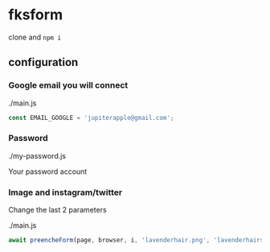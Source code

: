 # fksform

clone and `npm i`

## configuration

### Google email you will connect

./main.js

```javascript
const EMAIL_GOOGLE = 'jupiterapple@gmail.com';
```

### Password

./my-password.js

Your password account

### Image and instagram/twitter

Change the last 2 parameters

./main.js

```javascript
await preencheForm(page, browser, i, 'lavenderhair.png', 'lavenderhairs);
````
